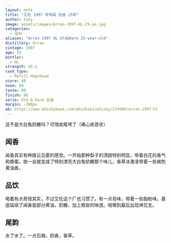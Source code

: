 ```yaml
---
layout: note
title: "艾伦 1997 亨特梁 白金 25年"
author: tony
image: assets/images/Arran-1997-HL-25-yo.jpg
categories:
  - 岛屿
aliases: "Arran 1997 HL Old&Rare 25-year-old"
distillery: Arran
vintage: 1997
age: 25
bottler:
  - HL
strength: 45.1
cask_type:
  - Refill Hogshead
score: 88
nose: 89
taste: 89
finish: 86
serie: Old & Rare 白金
margin: -200px
wb: https://www.whiskybase.com/whiskies/whisky/214506/arran-1997-hl
---
```

这不是大白兔奶糖吗？可惜收尾垮了（痛心疾首状）

## 闻香
闻香其实有种拨云见雾的感觉。一开始那种梨子的清甜特别明显，带着白花的香气和蜂蜜。放一会就变成了特别漂亮大白兔奶糖那个味儿，香草冰激凌带着一些褐色黄油香。

## 品饮
喝着有点奇怪其实，不过艾伦这个厂也习惯了。有一点皂味，带着一些脂粉味。基底延续了闻香是部分黄油，奶糖，加上橙皮的味道。咀嚼到最后出现烤花生。

## 尾韵
水了水了。一点石楠，奶香，香草。
